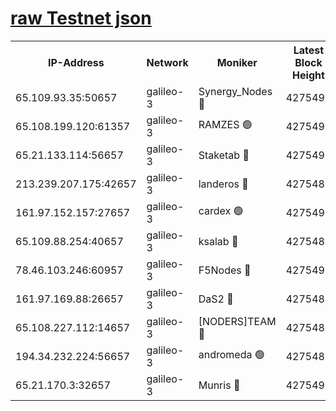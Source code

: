 [raw Testnet json](https://rpc-check.androt.stavr.tech/androt/rpcandrot_result.json)
=

<table><tr><th>IP-Address</th><th>Network</th><th>Moniker</th><th>Latest Block Height</th><th>Earliest Block Height</th><th>Catching Up</th><th>Tx Index</th><th>Voting Power</th><th>Scan Time</th></tr><tr><td>65.109.93.35:50657</td><td>galileo-3</td><td>Synergy_Nodes 🔴</td><td>4275492</td><td>0</td><td>False</td><td>on</td><td>960602</td><td>2023-12-18T08:32:08.967204380UTC</td></tr><tr><td>65.108.199.120:61357</td><td>galileo-3</td><td>RAMZES 🟢</td><td>4275490</td><td>1</td><td>False</td><td>on</td><td>0</td><td>2023-12-18T08:31:53.858812141UTC</td></tr><tr><td>65.21.133.114:56657</td><td>galileo-3</td><td>Staketab 🔴</td><td>4275493</td><td>90001</td><td>False</td><td>on</td><td>2</td><td>2023-12-18T08:32:09.974003047UTC</td></tr><tr><td>213.239.207.175:42657</td><td>galileo-3</td><td>landeros 🔴</td><td>4275488</td><td>2642001</td><td>False</td><td>on</td><td>72</td><td>2023-12-18T08:31:41.596259894UTC</td></tr><tr><td>161.97.152.157:27657</td><td>galileo-3</td><td>cardex 🟢</td><td>4275492</td><td>2945323</td><td>False</td><td>on</td><td>0</td><td>2023-12-18T08:32:09.300779461UTC</td></tr><tr><td>65.109.88.254:40657</td><td>galileo-3</td><td>ksalab 🔴</td><td>4275489</td><td>3000356</td><td>False</td><td>on</td><td>31933</td><td>2023-12-18T08:31:49.467377202UTC</td></tr><tr><td>78.46.103.246:60957</td><td>galileo-3</td><td>F5Nodes 🔴</td><td>4275493</td><td>3057001</td><td>False</td><td>off</td><td>24</td><td>2023-12-18T08:32:09.607631199UTC</td></tr><tr><td>161.97.169.88:26657</td><td>galileo-3</td><td>DaS2 🔴</td><td>4275489</td><td>3123001</td><td>False</td><td>on</td><td>62</td><td>2023-12-18T08:31:49.142079687UTC</td></tr><tr><td>65.108.227.112:14657</td><td>galileo-3</td><td>[NODERS]TEAM 🔴</td><td>4275488</td><td>3176323</td><td>False</td><td>on</td><td>959621</td><td>2023-12-18T08:31:41.932071980UTC</td></tr><tr><td>194.34.232.224:56657</td><td>galileo-3</td><td>andromeda 🟢</td><td>4275489</td><td>4175489</td><td>False</td><td>off</td><td>0</td><td>2023-12-18T08:31:48.823647018UTC</td></tr><tr><td>65.21.170.3:32657</td><td>galileo-3</td><td>Munris 🔴</td><td>4275491</td><td>4175491</td><td>False</td><td>off</td><td>414</td><td>2023-12-18T08:32:00.413093159UTC</td></tr></table>
